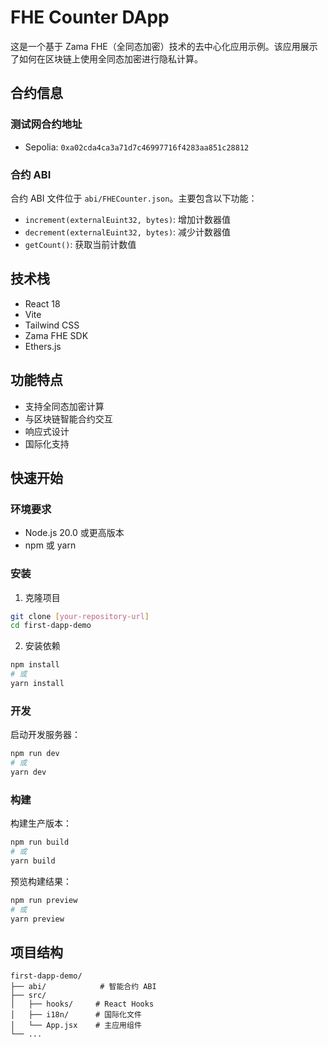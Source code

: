 # FHE Counter DApp

这是一个基于 Zama FHE（全同态加密）技术的去中心化应用示例。该应用展示了如何在区块链上使用全同态加密进行隐私计算。

## 合约信息

### 测试网合约地址

- Sepolia: `0xa02cda4ca3a71d7c46997716f4283aa851c28812`

### 合约 ABI

合约 ABI 文件位于 `abi/FHECounter.json`。主要包含以下功能：

- `increment(externalEuint32, bytes)`: 增加计数器值
- `decrement(externalEuint32, bytes)`: 减少计数器值
- `getCount()`: 获取当前计数值

## 技术栈

- React 18
- Vite
- Tailwind CSS
- Zama FHE SDK
- Ethers.js

## 功能特点

- 支持全同态加密计算
- 与区块链智能合约交互
- 响应式设计
- 国际化支持

## 快速开始

### 环境要求

- Node.js 20.0 或更高版本
- npm 或 yarn

### 安装

1. 克隆项目

```bash
git clone [your-repository-url]
cd first-dapp-demo
```

2. 安装依赖

```bash
npm install
# 或
yarn install
```

### 开发

启动开发服务器：

```bash
npm run dev
# 或
yarn dev
```

### 构建

构建生产版本：

```bash
npm run build
# 或
yarn build
```

预览构建结果：

```bash
npm run preview
# 或
yarn preview
```

## 项目结构

```
first-dapp-demo/
├── abi/            # 智能合约 ABI
├── src/
│   ├── hooks/     # React Hooks
│   ├── i18n/      # 国际化文件
│   └── App.jsx    # 主应用组件
└── ...
```

